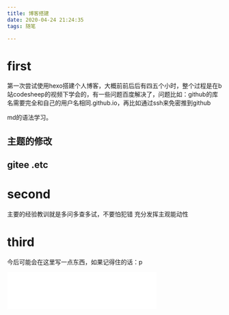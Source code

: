 ```yaml
---
title: 博客搭建
date: 2020-04-24 21:24:35
tags: 随笔

---
```

# first

<!--more-->
第一次尝试使用hexo搭建个人博客，大概前前后后有四五个小时，整个过程是在b站codesheep的视频下学会的，有一些问题百度解决了，问题比如：github的库名需要完全和自己的用户名相同.github.io，再比如通过ssh来免密推到github

md的语法学习。
## 主题的修改
## gitee .etc
 # second
主要的经验教训就是多问多查多试，不要怕犯错
充分发挥主观能动性
# third
今后可能会在这里写一点东西，如果记得住的话：p

<iframe frameborder="no" border="10" marginwidth="10" marginheight="10" width=350 height=87 src="//music.163.com/outchain/player?type=2&id=1439454443&auto=1&height=66"></iframe>
